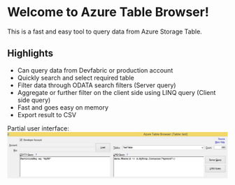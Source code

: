 Welcome to Azure Table Browser!
============================

This is a fast and easy tool to query data from Azure Storage Table. 

Highlights
------------
- Can query data from Devfabric or production account
- Quickly search and select required table
- Filter data through ODATA search filters (Server query)
- Aggregate or further filter on the client side using LINQ query (Client side query)
- Fast and goes easy on memory
- Export result to CSV


Partial user interface:
![](https://raw.githubusercontent.com/amithegde/AzureTableBrowser/master/img/main-interface.jpg)